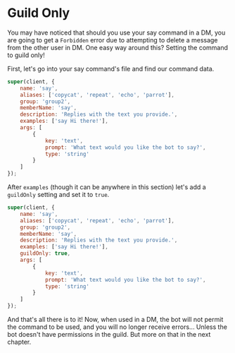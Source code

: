# Guild Only

You may have noticed that should you use your say command in a DM, you are going to get a `Forbidden` error due to attempting to delete a message from the other user in DM. One easy way around this? Setting the command to guild only!

First, let's go into your say command's file and find our command data.

```js
super(client, {
    name: 'say',
    aliases: ['copycat', 'repeat', 'echo', 'parrot'],
    group: 'group2',
    memberName: 'say',
    description: 'Replies with the text you provide.',
    examples: ['say Hi there!'],
    args: [
        {
            key: 'text',
            prompt: 'What text would you like the bot to say?',
            type: 'string'
        }
    ]
});
```

After `examples` \(though it can be anywhere in this section\) let's add a `guildOnly` setting and set it to `true`.

```js
super(client, {
    name: 'say',
    aliases: ['copycat', 'repeat', 'echo', 'parrot'],
    group: 'group2',
    memberName: 'say',
    description: 'Replies with the text you provide.',
    examples: ['say Hi there!'],
    guildOnly: true,
    args: [
        {
            key: 'text',
            prompt: 'What text would you like the bot to say?',
            type: 'string'
        }
    ]
});
```

And that's all there is to it! Now, when used in a DM, the bot will not permit the command to be used, and you will no longer receive errors... Unless the bot doesn't have permissions in the guild. But more on that in the next chapter.

